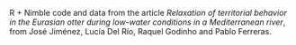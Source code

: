 R + Nimble code and data from the article _Relaxation of territorial behavior in the Eurasian otter during low-water conditions in a Mediterranean river_, from José Jiménez, Lucía Del Río, Raquel Godinho and Pablo Ferreras.

